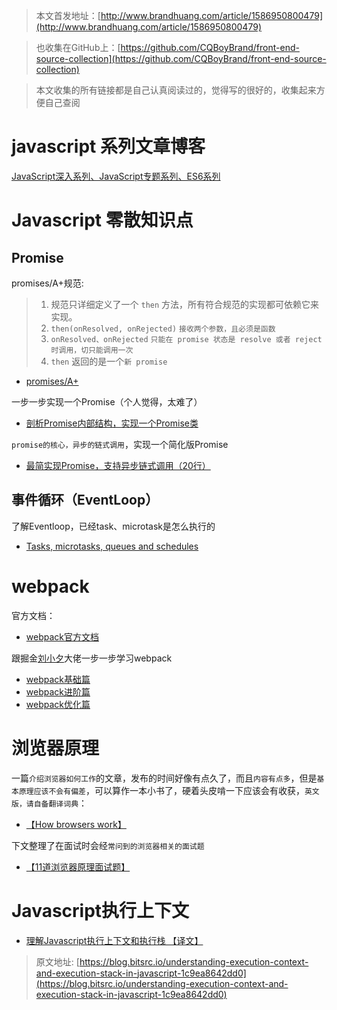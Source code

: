 > 本文首发地址：[http://www.brandhuang.com/article/1586950800479](http://www.brandhuang.com/article/1586950800479)

> 也收集在GitHub上：[https://github.com/CQBoyBrand/front-end-source-collection](https://github.com/CQBoyBrand/front-end-source-collection)

> 本文收集的所有链接都是自己认真阅读过的，觉得写的很好的，收集起来方便自己查阅

# javascript 系列文章博客

[JavaScript深入系列、JavaScript专题系列、ES6系列](https://github.com/mqyqingfeng/Blog)

# Javascript 零散知识点
## Promise

promises/A+规范:
> 1. 规范只详细定义了一个 `then` 方法，所有符合规范的实现都可依赖它来实现。
> 2. `then(onResolved, onRejected)` `接收两个参数，且必须是函数`
> 3. `onResolved、onRejected` `只能在 promise 状态是 resolve 或者 reject 时调用，切只能调用一次`
> 4. `then` 返回的是一个`新 promise`

- [promises/A+](https://promisesaplus.com/)

一步一步实现一个Promise（个人觉得，太难了）
- [剖析Promise内部结构，实现一个Promise类](https://github.com/xieranmaya/blog/issues/3)

`promise的核心，异步的链式调用`，实现一个简化版Promise
- [最简实现Promise，支持异步链式调用（20行）](https://juejin.im/post/5e6f4579f265da576429a907)

## 事件循环（EventLoop）
了解Eventloop，已经task、microtask是怎么执行的

- [Tasks, microtasks, queues and schedules](https://jakearchibald.com/2015/tasks-microtasks-queues-and-schedules/)

# webpack 

官方文档：
- [webpack官方文档](https://webpack.js.org/concepts/)

跟掘金[刘小夕](https://juejin.im/user/5c6256596fb9a049bd42c770)大佬一步一步学习webpack

- [webpack基础篇](https://juejin.im/post/5e5c65fc6fb9a07cd00d8838)
- [webpack进阶篇](https://juejin.im/post/5e6518946fb9a07c820fbaaf)
- [webpack优化篇](https://juejin.im/post/5e6cfdc85188254913107c1f)

# 浏览器原理
一篇`介绍浏览器如何工作`的文章，发布的时间好像有点久了，而且`内容有点多`，但是`基本原理应该不会有偏差`，可以算作一本小书了，硬着头皮啃一下应该会有收获，`英文版，请自备翻译词典`：

- [【How browsers work】](http://taligarsiel.com/Projects/howbrowserswork1.htm)


下文整理了在面试时会经`常问到的浏览器相关的面试题`

- [【11道浏览器原理面试题】](https://juejin.im/post/5d89798d6fb9a06b102769b1)

# Javascript执行上下文
- [理解Javascript执行上下文和执行栈 【译文】](https://juejin.im/post/5bdfd3e151882516c6432c32)
>原文地址: [https://blog.bitsrc.io/understanding-execution-context-and-execution-stack-in-javascript-1c9ea8642dd0](https://blog.bitsrc.io/understanding-execution-context-and-execution-stack-in-javascript-1c9ea8642dd0)